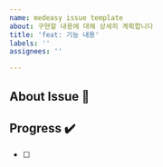 ```yaml
---
name: medeasy issue template
about: 구현할 내용에 대해 상세히 계획합니다
title: 'feat: 기능 내용'
labels: ''
assignees: ''

---
```

## About Issue 🚀
<!-- 이슈 설명을 적어주세요 -->

## Progress ✔️
- [ ] 